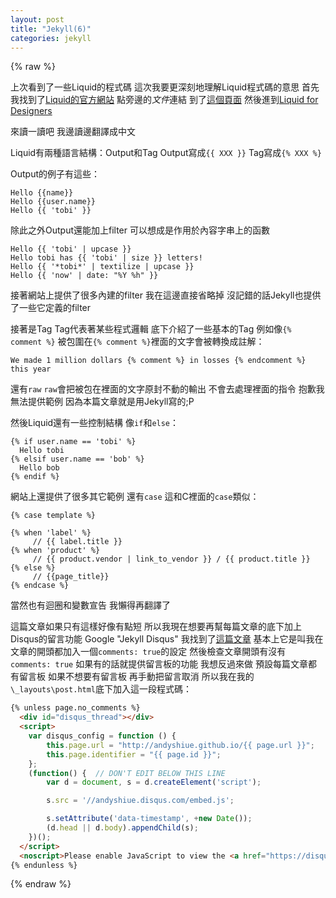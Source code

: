 ```yaml
---
layout: post
title: "Jekyll(6)"
categories: jekyll
---
```


{% raw %}

上次看到了一些Liquid的程式碼
這次我要更深刻地理解Liquid程式碼的意思
首先
我找到了[Liquid的官方網站](http://liquidmarkup.org/)
點旁邊的*文件*連結
到了[這個頁面](https://github.com/Shopify/liquid/wiki)
然後進到[Liquid for Designers](https://github.com/Shopify/liquid/wiki/Liquid-for-Designers)

來讀一讀吧
我邊讀邊翻譯成中文

Liquid有兩種語言結構：Output和Tag
Output寫成`{{ XXX }}`
Tag寫成`{% XXX %}`

Output的例子有這些：

```
Hello {{name}}
Hello {{user.name}}
Hello {{ 'tobi' }}
```

除此之外Output還能加上filter
可以想成是作用於內容字串上的函數

```
Hello {{ 'tobi' | upcase }}
Hello tobi has {{ 'tobi' | size }} letters!
Hello {{ '*tobi*' | textilize | upcase }}
Hello {{ 'now' | date: "%Y %h" }}
```

接著網站上提供了很多內建的filter
我在這邊直接省略掉
沒記錯的話Jekyll也提供了一些它定義的filter

接著是Tag
Tag代表著某些程式邏輯
底下介紹了一些基本的Tag
例如像`{% comment %}`
被包圍在`{% comment %}`裡面的文字會被轉換成註解：

```
We made 1 million dollars {% comment %} in losses {% endcomment %} this year
```

還有`raw`
`raw`會把被包在裡面的文字原封不動的輸出
不會去處理裡面的指令
抱歉我無法提供範例
因為本篇文章就是用Jekyll寫的;P

然後Liquid還有一些控制結構
像`if`和`else`：

```
{% if user.name == 'tobi' %}
  Hello tobi
{% elsif user.name == 'bob' %}
  Hello bob
{% endif %}
```

網站上還提供了很多其它範例
還有`case`
這和C裡面的`case`類似：

```
{% case template %}

{% when 'label' %}
     // {{ label.title }}
{% when 'product' %}
     // {{ product.vendor | link_to_vendor }} / {{ product.title }}
{% else %}
     // {{page_title}}
{% endcase %}
```

當然也有迴圈和變數宣告
我懶得再翻譯了

這篇文章如果只有這樣好像有點短
所以我現在想要再幫每篇文章的底下加上Disqus的留言功能
Google "Jekyll Disqus"
我找到了[這篇文章](https://help.disqus.com/customer/portal/articles/472138-jekyll-installation-instructions)
基本上它是叫我在文章的開頭都加入一個`comments: true`的設定
然後檢查文章開頭有沒有`comments: true`
如果有的話就提供留言板的功能
我想反過來做
預設每篇文章都有留言板
如果不想要有留言板
再手動把留言取消
所以我在我的`\_layouts\post.html`底下加入這一段程式碼：

```html
{% unless page.no_comments %}
  <div id="disqus_thread"></div>
  <script>
    var disqus_config = function () {
        this.page.url = "http://andyshiue.github.io/{{ page.url }}";
        this.page.identifier = "{{ page.id }}";
    };
    (function() {  // DON'T EDIT BELOW THIS LINE
        var d = document, s = d.createElement('script');

        s.src = '//andyshiue.disqus.com/embed.js';

        s.setAttribute('data-timestamp', +new Date());
        (d.head || d.body).appendChild(s);
    })();
  </script>
  <noscript>Please enable JavaScript to view the <a href="https://disqus.com/?ref_noscript" rel="nofollow">comments powered by Disqus.</a></noscript>
{% endunless %}
```

{% endraw %}
